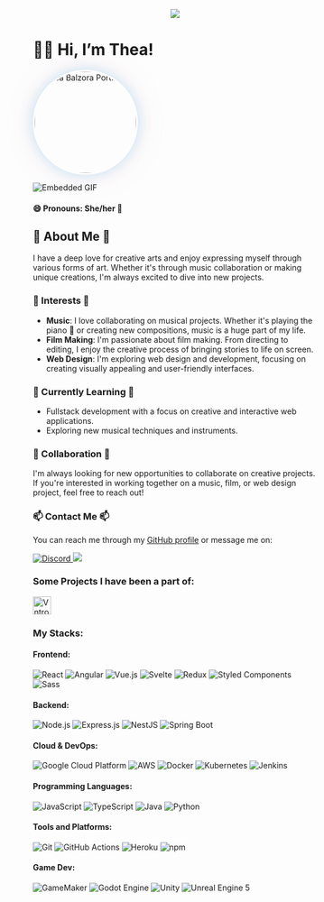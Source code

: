 <p align="center">
  <img src="https://img.shields.io/badge/Made%20with%20%E2%99%A5%EF%B8%8F%20by-thea-ff69b4">
</p>

# 👋🏽 Hi, I’m Thea!
<p align="left">
  <img src="https://theazora.dev/profile.jpg"
       width="180"
       style="border-radius:50%;
              border:3px solid rgba(255,255,255,0.4);
              box-shadow:0 0 25px rgba(85,205,252,0.35),
                         0 0 45px rgba(247,168,184,0.25);" 
       alt="Thea Balzora Portrait">
</p>

![Embedded GIF](https://i.imgur.com/3egP6Cj.gif)

#### 😄 Pronouns: She/her 🌺
## 🌸 About Me 🌸

I have a deep love for creative arts and enjoy expressing myself through various forms of art. Whether it's through music collaboration or making unique creations, I'm always excited to dive into new projects.

### 🎵 Interests 🎵

- **Music**: I love collaborating on musical projects. Whether it's playing the piano 🎹 or creating new compositions, music is a huge part of my life.
- **Film Making**: I'm passionate about film making. From directing to editing, I enjoy the creative process of bringing stories to life on screen.
- **Web Design**: I'm exploring web design and development, focusing on creating visually appealing and user-friendly interfaces.

### 🌱 Currently Learning 🌱

- Fullstack development with a focus on creative and interactive web applications.
- Exploring new musical techniques and instruments.

### 💞️ Collaboration 💞️

I'm always looking for new opportunities to collaborate on creative projects. If you're interested in working together on a music, film, or web design project, feel free to reach out!

### 📫 Contact Me 📫

You can reach me through my [GitHub profile](https://github.com/theazora) or message me on:

<p>
<!-- Discord Button -->
  <a href="https://discord.com/users/lawulf" target="_blank">
    <img src="https://img.shields.io/badge/Discord-@lawulf-7289DA?style=flat-square&logo=discord&logoColor=white" alt="Discord">
  </a>
<!-- LinkedIn Button -->
  <a href="https://www.linkedin.com/in/tbalzora/" target="_blank">
    <img src="https://img.shields.io/badge/LinkedIn-@Tbalzora-0077B5?style=flat-square&logo=linkedin">
  </a>
</p>
<h3>Some Projects I have been a part of: </h3>
<!-- Webpage Buttons with Favicons -->
<p>

  <a href="https://vntro.net" target="_blank">
    <img src="https://vntro.net/wp-content/uploads/2020/07/vntro-black.png" width="32px" height="32px" alt="Vntro">
  </a>

  <!-- End webpage buttons -->
</p>

<h3>My Stacks:</h3>
<h4>Frontend:</h4>
<p>
  <img alt="React" src="https://img.shields.io/badge/-React-45b8d8?style=flat-square&logo=react&logoColor=white" />
  <img alt="Angular" src="https://img.shields.io/badge/-Angular-DD0031?style=flat-square&logo=angular&logoColor=white" />
  <img alt="Vue.js" src="https://img.shields.io/badge/-Vue.js-4FC08D?style=flat-square&logo=vue.js&logoColor=white" />
  <img alt="Svelte" src="https://img.shields.io/badge/-Svelte-FF3E00?style=flat-square&logo=svelte&logoColor=white" />
  <img alt="Redux" src="https://img.shields.io/badge/-Redux-764ABC?style=flat-square&logo=redux&logoColor=white" />
  <img alt="Styled Components" src="https://img.shields.io/badge/-Styled_Components-db7092?style=flat-square&logo=styled-components&logoColor=white" />
  <img alt="Sass" src="https://img.shields.io/badge/-Sass-CC6699?style=flat-square&logo=sass&logoColor=white" />
</p>

<!-- Backend -->
<h4>Backend:</h4>
<p>
  <img alt="Node.js" src="https://img.shields.io/badge/-Node.js-43853d?style=flat-square&logo=Node.js&logoColor=white" />
  <img alt="Express.js" src="https://img.shields.io/badge/-Express.js-000000?style=flat-square&logo=express&logoColor=white" />
  <img alt="NestJS" src="https://img.shields.io/badge/-NestJS-ea2845?style=flat-square&logo=nestjs&logoColor=white" />
  <img alt="Spring Boot" src="https://img.shields.io/badge/-Spring_Boot-6DB33F?style=flat-square&logo=spring-boot&logoColor=white" />
</p>

<!-- Cloud & DevOps -->
<h4>Cloud & DevOps:</h4>
<p>
  <img alt="Google Cloud Platform" src="https://img.shields.io/badge/-Google_Cloud_Platform-1a73e8?style=flat-square&logo=google-cloud&logoColor=white" />
  <img alt="AWS" src="https://img.shields.io/badge/-AWS-232F3E?style=flat-square&logo=amazon-aws&logoColor=white" />
  <img alt="Docker" src="https://img.shields.io/badge/-Docker-46a2f1?style=flat-square&logo=docker&logoColor=white" />
  <img alt="Kubernetes" src="https://img.shields.io/badge/-Kubernetes-326CE5?style=flat-square&logo=kubernetes&logoColor=white" />
  <img alt="Jenkins" src="https://img.shields.io/badge/-Jenkins-D24939?style=flat-square&logo=jenkins&logoColor=white" />
</p>

<!-- Programming Languages -->
<h4>Programming Languages:</h4>
<p>
  <img alt="JavaScript" src="https://img.shields.io/badge/-JavaScript-F7DF1E?style=flat-square&logo=javascript&logoColor=black" />
  <img alt="TypeScript" src="https://img.shields.io/badge/-TypeScript-007ACC?style=flat-square&logo=typescript&logoColor=white" />
  <img alt="Java" src="https://img.shields.io/badge/-Java-007396?style=flat-square&logo=java&logoColor=white" />
  <img alt="Python" src="https://img.shields.io/badge/-Python-3776AB?style=flat-square&logo=python&logoColor=white" />
</p>

<!-- Tools & Platforms -->
<h4>Tools and Platforms:</h4>
<p>
  <img alt="Git" src="https://img.shields.io/badge/-Git-F05032?style=flat-square&logo=git&logoColor=white" />
  <img alt="GitHub Actions" src="https://img.shields.io/badge/-GitHub_Actions-2088FF?style=flat-square&logo=github-actions&logoColor=white" />
  <img alt="Heroku" src="https://img.shields.io/badge/-Heroku-430098?style=flat-square&logo=heroku&logoColor=white" />
  <img alt="npm" src="https://img.shields.io/badge/-NPM-CB3837?style=flat-square&logo=npm&logoColor=white" />
</p>

<!-- Game Dev -->
<h4>Game Dev:</h4>
<p>
  <img alt="GameMaker" src="https://img.shields.io/badge/-GameMaker-1C1E21?style=flat-square&logo=gamemaker&logoColor=white" />
  <img alt="Godot Engine" src="https://img.shields.io/badge/-Godot%20Engine-478CBF?style=flat-square&logo=godot-engine&logoColor=white" />
  <img alt="Unity" src="https://img.shields.io/badge/-Unity-000000?style=flat-square&logo=unity&logoColor=white" />
  <img alt="Unreal Engine 5" src="https://img.shields.io/badge/-Unreal%20Engine%205-313131?style=flat-square&logo=unreal-engine&logoColor=white" />
</p>
<!---
tbalzora-asu/tbalzora-asu is a ✨ special ✨ repository because its `README.md` (this file) appears on your GitHub profile.
You can click the Preview link to take a look at your changes.
--->

